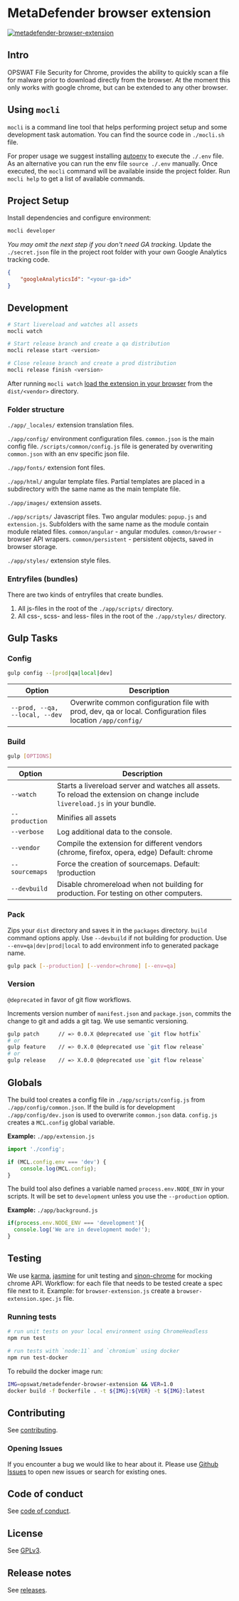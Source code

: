 # MetaDefender browser extension

[![metadefender-browser-extension](https://david-dm.org/opswat/metadefender-browser-extension.svg)](https://david-dm.org/opswat/metadefender-browser-extension)

## Intro

OPSWAT File Security for Chrome, provides the ability to quickly scan a file for malware prior to download directly from the browser. At the moment this only works with google chrome, but can be extended to any other browser.

## Using `mocli`

`mocli` is a command line tool that helps performing project setup and some development task automation.
You can find the source code in `./mocli.sh` file.

For proper usage we suggest installing [autoenv](https://github.com/kennethreitz/autoenv) to execute the `./.env` file. As an alternative you can run the env file `source ./.env` manually.
Once executed, the `mocli` command will be available inside the project folder.
Run `mocli help` to get a list of available commands.

## Project Setup

Install dependencies and configure environment:

```bash
mocli developer
```

_You may omit the next step if you don't need GA tracking._
Update the `./secret.json` file in the project root folder with your own Google Analytics tracking code.

```json
{
    "googleAnalyticsId": "<your-ga-id>"
}
```

## Development

```bash
# Start livereload and watches all assets
mocli watch

# Start release branch and create a qa distribution
mocli release start <version>

# Close release branch and create a prod distribution
mocli release finish <version>
```

After running `mocli watch` [load the extension in your browser](https://developer.chrome.com/extensions/getstarted#manifest) from the `dist/<vendor>` directory.

### Folder structure

`./app/_locales/` extension translation files.

`./app/config/` environment configuration files. `common.json` is the main config file. `/scripts/common/config.js` file is generated by overwriting `common.json` with an env specific json file.

`./app/fonts/` extension font files.

`./app/html/` angular template files. Partial templates are placed in a subdirectory with the same name as the main template file.

`./app/images/` extension assets.

`./app/scripts/` Javascript files. Two angular modules: `popup.js` and `extension.js`. Subfolders with the same name as the module contain module related files. `common/angular` - angular modules. `common/browser` - browser API wrapers. `common/persistent` - persistent objects, saved in browser storage.

`./app/styles/` extension style files.

### Entryfiles (bundles)

There are two kinds of entryfiles that create bundles.

1. All js-files in the root of the `./app/scripts/` directory.
2. All css-, scss- and less- files in the root of the `./app/styles/` directory.

## Gulp Tasks

### Config

```bash
gulp config --[prod|qa|local|dev]
```

| Option            | Description                                                                                                                                           |
|-------------------|-------------------------------------------------------------------------------------------------------------------------------------------------------|
| `--prod, --qa, --local, --dev` | Overwrite common configuration file with prod, dev, qa or local. Configuration files location  `/app/config/` |

### Build

```bash
gulp [OPTIONS]
```

| Option            | Description                                                                                                                                           |
|-------------------|-------------------------------------------------------------------------------------------------------------------------------------------------------|
| `--watch`         | Starts a livereload server and watches all assets. To reload the extension on change include `livereload.js` in your bundle.                          |
| `--production`    | Minifies all assets                                                                                                                                   |
| `--verbose`       | Log additional data to the console.                                                                                                                   |
| `--vendor`        | Compile the extension for different vendors (chrome, firefox, opera, edge)  Default: chrome                                                           |
| `--sourcemaps`    | Force the creation of sourcemaps. Default: !production                                                                                                |
| `--devbuild`      | Disable chromereload when not building for production. For testing on other computers.

### Pack

Zips your `dist` directory and saves it in the `packages` directory.
`build` command options apply.
Use `--devbuild` if not building for production.
Use `--env=qa|dev|prod|local` to add environment info to generated package name.

```bash
gulp pack [--production] [--vendor=chrome] [--env=qa]
```

### Version

`@deprecated` in favor of git flow workflows.

Increments version number of `manifest.json` and `package.json`, commits the change to git and adds a git tag. We use semantic versioning.

```bash
gulp patch      // => 0.0.X @deprecated use `git flow hotfix`
# or
gulp feature    // => 0.X.0 @deprecated use `git flow release`
# or
gulp release    // => X.0.0 @deprecated use `git flow release`
```

## Globals

The build tool creates a config file in `./app/scripts/config.js` from `./app/config/common.json`.
If the build is for development `./app/config/dev.json` is used to overwrite `common.json` data.
`config.js` creates a `MCL.config` global variable.

**Example:** `./app/extension.js`

```javascript
import './config';

if (MCL.config.env === 'dev') {
    console.log(MCL.config);
}
```

The build tool also defines a variable named `process.env.NODE_ENV` in your scripts. It will be set to `development` unless you use the `--production` option.

**Example:** `./app/background.js`

```javascript
if(process.env.NODE_ENV === 'development'){
  console.log('We are in development mode!');
}
```

## Testing

We use [karma](http://karma-runner.github.io/4.0/index.html), [jasmine](https://jasmine.github.io/) for unit testing and [sinon-chrome](https://github.com/acvetkov/sinon-chrome) for mocking chrome API.
Workflow: for each file that needs to be tested create a spec file next to it.
Example: for `browser-extension.js` create a `browser-extension.spec.js` file.

### Running tests

```bash
# run unit tests on your local environment using ChromeHeadless
npm run test

# run tests with `node:11` and `chromium` using docker
npm run test-docker
```

To rebuild the docker image run:

```bash
IMG=opswat/metadefender-browser-extension && VER=1.0
docker build -f Dockerfile . -t ${IMG}:${VER} -t ${IMG}:latest
```

## Contributing

See [contributing](./CONTRIBUTING.md).

### Opening Issues

If you encounter a bug we would like to hear about it. Please use [Github Issues](https://github.com/OPSWAT/metadefender-browser-extension/issues) to open new issues or search for existing ones.

## Code of conduct

See [code of conduct](./CODE_OF_CONDUCT.md).

## License

See [GPLv3](./LICENSE).

## Release notes

See [releases](https://github.com/OPSWAT/metadefender-browser-extension/releases).
